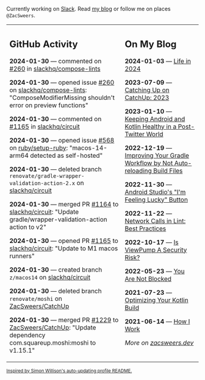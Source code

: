Currently working on [Slack](https://slack.com/). Read [my blog](https://zacsweers.dev/) or follow me on places `@ZacSweers`.

<table><tr><td valign="top" width="60%">

## GitHub Activity
<!-- githubActivity starts -->
**2024-01-30** — commented on [#260](https://github.com/slackhq/compose-lints/issues/260#issuecomment-1917830828) in [slackhq/compose-lints](https://github.com/slackhq/compose-lints)

**2024-01-30** — opened issue [#260](https://github.com/slackhq/compose-lints/issues/260) on [slackhq/compose-lints](https://github.com/slackhq/compose-lints): "ComposeModifierMissing shouldn't error on preview functions"

**2024-01-30** — commented on [#1165](https://github.com/slackhq/circuit/pull/1165#issuecomment-1917710392) in [slackhq/circuit](https://github.com/slackhq/circuit)

**2024-01-30** — opened issue [#568](https://github.com/ruby/setup-ruby/issues/568) on [ruby/setup-ruby](https://github.com/ruby/setup-ruby): "macos-14-arm64 detected as self-hosted"

**2024-01-30** — deleted branch `renovate/gradle-wrapper-validation-action-2.x` on [slackhq/circuit](https://github.com/slackhq/circuit)

**2024-01-30** — merged PR [#1164](https://github.com/slackhq/circuit/pull/1164) to [slackhq/circuit](https://github.com/slackhq/circuit): "Update gradle/wrapper-validation-action action to v2"

**2024-01-30** — opened PR [#1165](https://github.com/slackhq/circuit/pull/1165) to [slackhq/circuit](https://github.com/slackhq/circuit): "Update to M1 macos runners"

**2024-01-30** — created branch `z/macos14` on [slackhq/circuit](https://github.com/slackhq/circuit)

**2024-01-30** — deleted branch `renovate/moshi` on [ZacSweers/CatchUp](https://github.com/ZacSweers/CatchUp)

**2024-01-30** — merged PR [#1229](https://github.com/ZacSweers/CatchUp/pull/1229) to [ZacSweers/CatchUp](https://github.com/ZacSweers/CatchUp): "Update dependency com.squareup.moshi:moshi to v1.15.1"
<!-- githubActivity ends -->
</td><td valign="top" width="40%">

## On My Blog
<!-- blog starts -->
**2024-01-03** — [Life in 2024](https://www.zacsweers.dev/life-in-2024/)

**2023-07-09** — [Catching Up on CatchUp: 2023](https://www.zacsweers.dev/catching-up-on-catchup-2023/)

**2023-01-10** — [Keeping Android and Kotlin Healthy in a Post-Twitter World](https://www.zacsweers.dev/keeping-android-healthy/)

**2022-12-19** — [Improving Your Gradle Workflow by Not Auto-reloading Build Files](https://www.zacsweers.dev/improving-your-workflow-by-not-auto-reloading-build-files/)

**2022-11-30** — [Android Studio's "I'm Feeling Lucky" Button](https://www.zacsweers.dev/android-studios-im-feeling-lucky-button/)

**2022-11-22** — [Network Calls in Lint: Best Practices](https://www.zacsweers.dev/network-calls-in-lint-best-practices/)

**2022-10-17** — [Is ViewPump A Security Risk?](https://www.zacsweers.dev/is-viewpump-a-security-risk/)

**2022-05-23** — [You Are Not Blocked](https://www.zacsweers.dev/you-are-not-blocked/)

**2021-07-23** — [Optimizing Your Kotlin Build](https://www.zacsweers.dev/optimizing-your-kotlin-build/)

**2021-06-14** — [How I Work](https://www.zacsweers.dev/how-i-work/)
<!-- blog ends -->
_More on [zacsweers.dev](https://zacsweers.dev/)_
</td></tr></table>

<sub><a href="https://simonwillison.net/2020/Jul/10/self-updating-profile-readme/">Inspired by Simon Willison's auto-updating profile README.</a></sub>